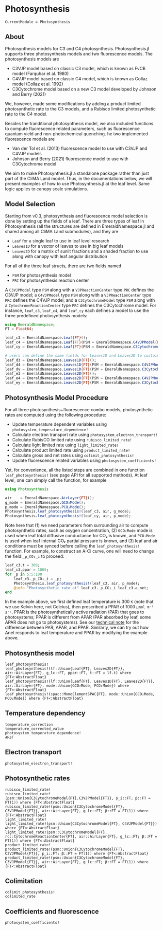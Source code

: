 # Photosynthesis

```@meta
CurrentModule = Photosynthesis
```

## About
Photosynthesis models for C3 and C4 photosynthesis. Photosynthesis.jl supports three photosynthesis models and two fluorescence models. The photosynthesis models are
- C3VJP model based on classic C3 model, which is known as FvCB model (Farquhar et al. 1980)
- C4VJP model based on classic C4 model, which is known as Collaz model (Collaz et al. 1992)
- C3Cytochrome model based on a new C3 model developed by Johnson and Berry (2021)

We, however, made some modifications by adding a product limited photosynthetic rate to the C3 models, and a Rubisco limited photosynthetic rate to the C4 model.

Besides the tranditional photosynthesis model, we also included functions to compute fluorescence related parameters, such as fluorescence quantum yield and non-photochemical quenching. he two implemented fluorescence models are
- Van der Tol et al. (2013) fluorescence model to use with C3VJP and C4VJP models
- Johnson and Berry (2021) fluorescence model to use with C3Cytochrome model

We aim to make Photosynthesis.jl a standalone package rather than just part of the CliMA Land model. Thus, in the documentations below, we will present examples of how to use Photosynthesis.jl at the leaf level. Same logic applies to canopy scale simulations.


## Model Selection
Starting from v0.3, photosynthesis and fluorescence model selection is done by setting up the fields of a leaf. There are three types of leaf in Photosynthesis (all the structures are defined in EmeraldNamespace.jl and shared among all CliMA Land submodules), and they are
- `Leaf` for a single leaf to use in leaf level research
- `Leaves1D` for a vector of leaves to use in big leaf models
- `Leaves2D` for a matrix of sunlit fractions and a shaded fraction to use along with canopy with leaf angular distribution

For all of the three leaf structs, there are two fields named
- `PSM` for photosynthesis model
- `PRC` for photosynthesis reaction center

A `C3VJPModel` type `PSM` along with a `VJPReactionCenter` type `PRC` defines the C3VJP model; a `C4VJPModel` type `PSM` along with a `VJPReactionCenter` type `PRC` defines the C4VJP model; and a `C3CytochromeModel` type `PSM` along with a `CytochromeReactionCenter` type `PRC` defines the C3Cytochrome model. For instance, `leaf_c3`, `leaf_c4`, and `leaf_cy` each defines a model to use the three predefined photosynthesis models:
```julia
using EmeraldNamespace;
FT = Float64;

leaf_c3 = EmeraldNamespace.Leaf{FT}();
leaf_c4 = EmeraldNamespace.Leaf{FT}(PSM = EmeraldNamespace.C4VJPModel{FT}());
leaf_cy = EmeraldNamespace.Leaf{FT}(PSM = EmeraldNamespace.C3CytochromeModel{FT}(), PRC = EmeraldNamespace.CytochromeReactionCenter{FT}());

# users can define the same fields for Leaves1D and Leaves2D to custoimize photosynthesis model
leaf_d3 = EmeraldNamespace.Leaves1D{FT}();
leaf_d4 = EmeraldNamespace.Leaves1D{FT}(PSM = EmeraldNamespace.C4VJPModel{FT}());
leaf_dy = EmeraldNamespace.Leaves1D{FT}(PSM = EmeraldNamespace.C3CytochromeModel{FT}(), PRC = EmeraldNamespace.CytochromeReactionCenter{FT}());
leaf_e3 = EmeraldNamespace.Leaves2D{FT}();
leaf_e4 = EmeraldNamespace.Leaves2D{FT}(PSM = EmeraldNamespace.C4VJPModel{FT}());
leaf_ey = EmeraldNamespace.Leaves2D{FT}(PSM = EmeraldNamespace.C3CytochromeModel{FT}(), PRC = EmeraldNamespace.CytochromeReactionCenter{FT}());
```


## Photosynthesis Model Procedure
For all three photosynthesis+fluorescence combo models, photosynthetic rates are computed using the following procedure:
- Update temperature dependent variables using `photosystem_temperature_dependence!`
- Calculate electron transport rate using `photosystem_electron_transport!`
- Calculate RubisCO limited rate using `rubisco_limited_rate!`
- Calculate light limited rate using `light_limited_rate!`
- Calculate product limited rate using `product_limited_rate!`
- Calculate gross and net rates using `colimit_photosynthesis!`
- Update fluorescence related variables using `photosystem_coefficients!`

Yet, for convenience, all the listed steps are combined in one function `leaf_photosynthesis!` (see page API for all supported methods). At leaf level, one can simply call the function, for example
```julia
using Photosynthesis

air    = EmeraldNamespace.AirLayer{FT}();
g_mode = EmeraldNamespace.GCO₂Mode();
p_mode = EmeraldNamespace.PCO₂Mode();
Photosynthesis.leaf_photosynthesis!(leaf_c3, air, g_mode);
Photosynthesis.leaf_photosynthesis!(leaf_cy, air, p_mode);
```

Note here that (1) we need parameters from surrounding air to compute photosynthetic rates, such as oxygen concentration, (2) `GCO₂Mode` mode is used when leaf total diffusive conductance for CO₂ is known, and `PCO₂Mode` is used when leaf internal CO₂ partial pressure is known, and (3) leaf and air conditions must be synced before calling the `leaf_photosynthesis!` function. For example, to construct an A-Ci curve, one will need to change the field `_p_CO₂_i` to proceed:
```julia
leaf_c3.t = 300;
leaf_c3.ppar = 1000;
for _p in 5:5:100
    leaf_c3._p_CO₂_i = _p;
    Photosynthesis.leaf_photosynthesis!(leaf_c3, air, p_mode);
    @info "Photosynthetic rate at" leaf_c3._p_CO₂_i leaf_c3.a_net;
end
```

In the example above, we first defined leaf temperature is 300 `K` (note that we use Kelvin here, not Celcius), then prescribed a PPAR of 1000 `μmol m⁻² s⁻¹`. PPAR is the photosynthetically active radiation (PAR) that goes to photosystems; PPAR is different from APAR (PAR absorbed by leaf, some APAR does not go to photosystems). See our [technical note](https://doi.org/10.5194/bg-2022-172) for the difference between PAR, APAR, and PPAR. Similarly, we can try out how Anet responds to leaf temperature and PPAR by modifying the example above.


## Photosynthesis model
```@docs
leaf_photosynthesis!
leaf_photosynthesis!(lf::Union{Leaf{FT}, Leaves2D{FT}}, air::AirLayer{FT}, g_lc::FT, ppar::FT, t::FT = lf.t) where {FT<:AbstractFloat}
leaf_photosynthesis!(lf::Union{Leaf{FT}, Leaves1D{FT}, Leaves2D{FT}}, air::AirLayer{FT}, mode::Union{GCO₂Mode, PCO₂Mode}) where {FT<:AbstractFloat}
leaf_photosynthesis!(spac::MonoElementSPAC{FT}, mode::Union{GCO₂Mode, PCO₂Mode}) where {FT<:AbstractFloat}
```


## Temperature dependency
```@docs
temperature_correction
temperature_corrected_value
photosystem_temperature_dependence!
∂R∂T
```


## Electron transport
```@docs
photosystem_electron_transport!
```


## Photosynthetic rates
```@docs
rubisco_limited_rate!
rubisco_limited_rate!(psm::Union{C3CytochromeModel{FT},C3VJPModel{FT}}, p_i::FT; β::FT = FT(1)) where {FT<:AbstractFloat}
rubisco_limited_rate!(psm::Union{C3CytochromeModel{FT}, C3VJPModel{FT}}, air::AirLayer{FT}, g_lc::FT; β::FT = FT(1)) where {FT<:AbstractFloat}
light_limited_rate!
light_limited_rate!(psm::Union{C3CytochromeModel{FT}, C4VJPModel{FT}}) where {FT<:AbstractFloat}
light_limited_rate!(psm::C3CytochromeModel{FT}, rc::CytochromeReactionCenter{FT}, air::AirLayer{FT}, g_lc::FT; β::FT = FT(1)) where {FT<:AbstractFloat}
product_limited_rate!
product_limited_rate!(psm::Union{C3CytochromeModel{FT}, C3VJPModel{FT}}, p_i::FT; β::FT = FT(1)) where {FT<:AbstractFloat}
product_limited_rate!(psm::Union{C3CytochromeModel{FT}, C3VJPModel{FT}}, air::AirLayer{FT}, g_lc::FT; β::FT = FT(1)) where {FT<:AbstractFloat}
```


## Colimitation
```@docs
colimit_photosynthesis!
colimited_rate
```


## Coefficients and fluorescence
```@docs
photosystem_coefficients!
```
